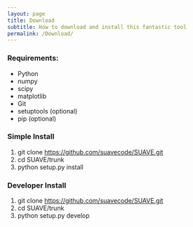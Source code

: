 ```yaml
---
layout: page
title: Download
subtitle: How to download and install this fantastic tool
permalink: /Download/
---
```


### Requirements:
 * Python
 * numpy
 * scipy
 * matplotlib
 * Git
 * setuptools (optional)
 * pip (optional)


### Simple Install
1. git clone https://github.com/suavecode/SUAVE.git
2. cd SUAVE/trunk
3. python setup.py install

### Developer Install
1. git clone https://github.com/suavecode/SUAVE.git
2. cd SUAVE/trunk
3. python setup.py develop


